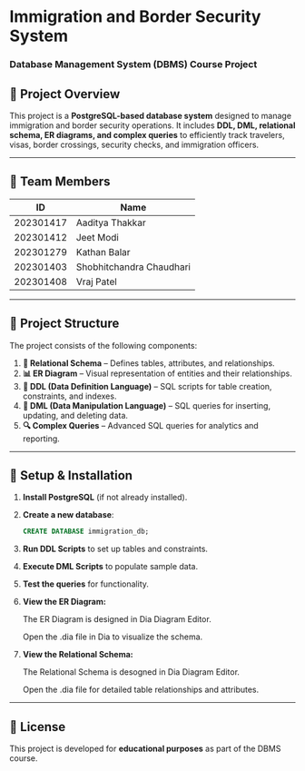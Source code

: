 
# **Immigration and Border Security System**  
### **Database Management System (DBMS) Course Project**  

## **📌 Project Overview**  
This project is a **PostgreSQL-based database system** designed to manage immigration and border security operations. It includes **DDL, DML, relational schema, ER diagrams, and complex queries** to efficiently track travelers, visas, border crossings, security checks, and immigration officers.  

---

## **👥 Team Members**  
| ID          | Name                   |  
|-------------|------------------------|  
| 202301417   | Aaditya Thakkar        |  
| 202301412   | Jeet Modi              |  
| 202301279   | Kathan Balar           |  
| 202301403   | Shobhitchandra Chaudhari |  
| 202301408   | Vraj Patel             |  

---

## **📂 Project Structure**  
The project consists of the following components:  

1. **📄 Relational Schema** – Defines tables, attributes, and relationships.  
2. **📊 ER Diagram** – Visual representation of entities and their relationships.  
3. **🔧 DDL (Data Definition Language)** – SQL scripts for table creation, constraints, and indexes.  
4. **📝 DML (Data Manipulation Language)** – SQL queries for inserting, updating, and deleting data.  
5. **🔍 Complex Queries** – Advanced SQL queries for analytics and reporting.  

---


## **🚀 Setup & Installation**  
1. **Install PostgreSQL** (if not already installed).  
2. **Create a new database**:  
   ```sql
   CREATE DATABASE immigration_db;
   ```
3. **Run DDL Scripts** to set up tables and constraints.  
4. **Execute DML Scripts** to populate sample data.  
5. **Test the queries** for functionality.
6. **View the ER Diagram:**

    The ER Diagram is designed in Dia Diagram Editor.

    Open the .dia file in Dia to visualize the schema.
7. **View the Relational Schema:**

   The Relational Schema is desogned in Dia Diagram Editor.

   Open the .dia file for detailed table relationships and attributes.
   
---

## **📜 License**  
This project is developed for **educational purposes** as part of the DBMS course.  

